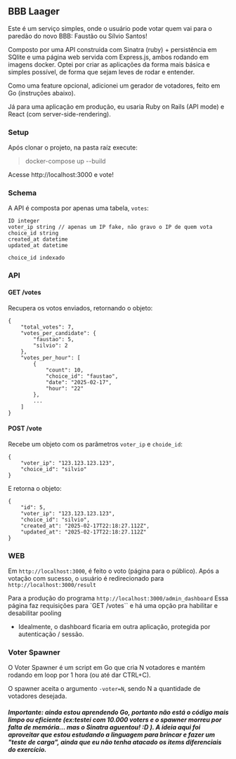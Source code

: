 ## BBB Laager

Este é um serviço simples, onde o usuário pode votar quem vai para o paredão do novo BBB: Faustão ou Sílvio Santos!

Composto por uma API construida com Sinatra (ruby) + persistência em SQlite e uma página web servida com Express.js, ambos rodando em imagens docker.
Optei por criar as aplicações da forma mais básica e simples possível, de forma que sejam leves de rodar e entender.

Como uma feature opcional, adicionei um gerador de votadores, feito em Go (instruções abaixo).

Já para uma aplicação em produção, eu usaria Ruby on Rails (API mode) e React (com server-side-rendering).

### Setup
Após clonar o projeto, na pasta raíz execute:
> docker-compose up --build

Acesse http://localhost:3000 e vote!

### Schema
A API é composta por apenas uma tabela, `votes`:
```
ID integer
voter_ip string // apenas um IP fake, não gravo o IP de quem vota
choice_id string
created_at datetime
updated_at datetime

choice_id indexado
```

### API
#### GET /votes
Recupera os votos enviados, retornando o objeto:

```
{
    "total_votes": 7,
    "votes_per_candidate": {
        "faustao": 5,
        "silvio": 2
    },
    "votes_per_hour": [
        {
            "count": 10,
            "choice_id": "faustao",
            "date": "2025-02-17",
            "hour": "22"
        },
        ...
    ]
}
```

#### POST /vote
Recebe um objeto com os parâmetros `voter_ip` e `choide_id`:
```
{
    "voter_ip": "123.123.123.123",
    "choice_id": "silvio"
}
```
E retorna o objeto:

```
{
    "id": 5,
    "voter_ip": "123.123.123.123",
    "choice_id": "silvio",
    "created_at": "2025-02-17T22:18:27.112Z",
    "updated_at": "2025-02-17T22:18:27.112Z"
}
```
### WEB

Em `http://localhost:3000`, é feito o voto (página para o público).
Após a votação com sucesso, o usuário é redirecionado para `http://localhost:3000/result`

Para a produção do programa `http://localhost:3000/admin_dashboard`
Essa página faz requisições para `GET /votes`` e há uma opção pra habilitar e desabilitar pooling

* Idealmente, o dashboard ficaria em outra aplicação, protegida por autenticação / sessão.

### Voter Spawner

O Voter Spawner é um script em Go que cria N votadores e mantém rodando em
loop por 1 hora (ou até dar CTRL+C).

O spawner aceita o argumento `-voter=N`, sendo N a quantidade de votadores desejada.

##### Importante: ainda estou aprendendo Go, portanto não está o código mais limpo ou eficiente (ex:testei com 10.000 voters e o spawner morreu por falta de memória... mas o Sinatra aguentou! :D ). A ideia aqui foi aproveitar que estou estudando a linguagem para brincar e fazer um "teste de carga", ainda que eu não tenha atacado os items diferenciais do exercício.

